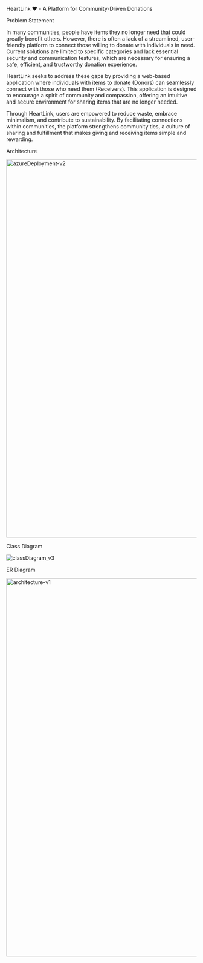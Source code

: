 HeartLink ❤️ - A Platform for Community-Driven Donations

Problem Statement

In many communities, people have items they no longer need that could greatly benefit others. However, there is often a lack of a streamlined, user-friendly platform to connect those willing to donate with individuals in need. Current solutions are limited to specific categories and lack essential security and communication features, which are necessary for ensuring a safe, efficient, and trustworthy donation experience.

HeartLink seeks to address these gaps by providing a web-based application where individuals with items to donate (Donors) can seamlessly connect with those who need them (Receivers). This application is designed to encourage a spirit of community and compassion, offering an intuitive and secure environment for sharing items that are no longer needed.

Through HeartLink, users are empowered to reduce waste, embrace minimalism, and contribute to sustainability. By facilitating connections within communities, the platform strengthens community ties, a culture of sharing and fulfillment that makes giving and receiving items simple and rewarding.

Architecture

<img width="1000" alt="azureDeployment-v2" src="https://github.com/user-attachments/assets/be55ff0b-3027-4aed-90f5-d324f0b732a0">

Class Diagram

![classDiagram_v3](https://github.com/user-attachments/assets/a304ba9a-5cf2-4ed0-a6a2-7820f39ff432)


ER Diagram

<img width="1000" alt="architecture-v1" src="https://github.com/user-attachments/assets/4dfd4fb1-884d-4c00-92f3-ff0db315e53d">





